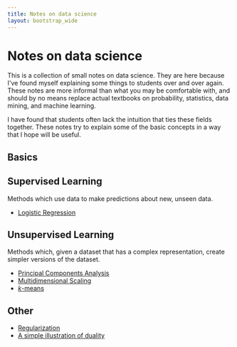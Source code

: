 ```yaml
---
title: Notes on data science
layout: bootstrap_wide
---
```


# Notes on data science

This is a collection of small notes on data science. They are here
because I've found myself explaining some things to students over and
over again. These notes are more informal than what you may be
comfortable with, and should by no means replace actual textbooks on
probability, statistics, data mining, and machine learning.

I have found that students often lack the intuition that ties these
fields together. These notes try to explain some of the basic concepts
in a way that I hope will be useful.

## Basics

## Supervised Learning

Methods which use data to make predictions about new, unseen data.

* [Logistic Regression](logistic_regression/index.html)

## Unsupervised Learning

Methods which, given a dataset that has a complex representation,
create simpler versions of the dataset.

* [Principal Components Analysis](pca.html)
* [Multidimensional Scaling](mds.html)
* [$k$-means](kmeans/index.html)


## Other

* [Regularization](regularization/index.html)
* [A simple illustration of duality](duality.html)
